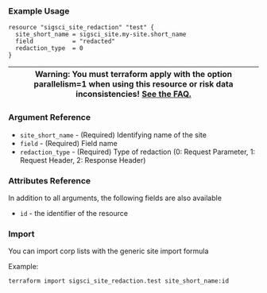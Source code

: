 ### Example Usage

```hcl-terraform
resource "sigsci_site_redaction" "test" {
  site_short_name = sigsci_site.my-site.short_name
  field           = "redacted"
  redaction_type  = 0
}
```
|Warning: You must terraform apply with the option parallelism=1 when using this resource or risk data inconsistencies! [See the FAQ.](https://github.com/signalsciences/terraform-provider-sigsci/blob/master/docs/guides/FAQ.md)|
|---|

### Argument Reference
- `site_short_name` - (Required) Identifying name of the site
- `field` - (Required) Field name
- `redaction_type` - (Required) Type of redaction (0: Request Parameter, 1: Request Header, 2: Response Header)

### Attributes Reference
In addition to all arguments, the following fields are also available
 - `id` - the identifier of the resource

### Import
You can import corp lists with the generic site import formula

Example:
```shell script
terraform import sigsci_site_redaction.test site_short_name:id
```